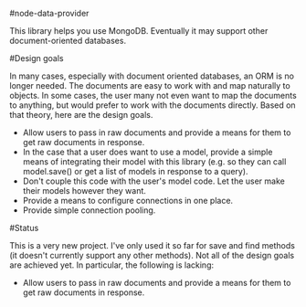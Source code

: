 #node-data-provider

This library helps you use MongoDB. Eventually it may support other document-oriented databases.

#Design goals

In many cases, especially with document oriented databases, an ORM is no longer needed. The documents
are easy to work with and map naturally to objects. In some cases, the user many not even want to
map the documents to anything, but would prefer to work with the documents directly. Based on that
theory, here are the design goals.

 - Allow users to pass in raw documents and provide a means for them to get raw documents in response.
 - In the case that a user does want to use a model, provide a simple means of integrating their model
   with this library (e.g. so they can call model.save() or get a list of models in response to a query).
 - Don't couple this code with the user's model code. Let the user make their models however they want.
 - Provide a means to configure connections in one place.
 - Provide simple connection pooling.

#Status

This is a very new project. I've only used it so far for save and find methods (it doesn't currently
support any other methods). Not all of the design goals are achieved yet. In particular, the following
is lacking:

 - Allow users to pass in raw documents and provide a means for them to get raw documents in response.
